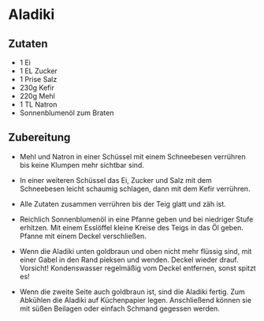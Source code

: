 # Aladiki

## Zutaten

- 1 Ei
- 1 EL Zucker
- 1 Prise Salz
- 230g Kefir
- 220g Mehl
- 1 TL Natron
- Sonnenblumenöl zum Braten

## Zubereitung

- Mehl und Natron in einer Schüssel mit einem Schneebesen verrühren bis keine Klumpen mehr sichtbar sind.

- In einer weiteren Schüssel das Ei, Zucker und Salz mit dem Schneebesen leicht schaumig schlagen, dann mit dem Kefir verrühren.

- Alle Zutaten zusammen verrühren bis der Teig glatt und zäh ist.

- Reichlich Sonnenblumenöl in eine Pfanne geben und bei niedriger Stufe erhitzen. Mit einem Esslöffel kleine Kreise des Teigs in das Öl geben. Pfanne mit einem Deckel verschließen.

- Wenn die Aladiki unten goldbraun und oben nicht mehr flüssig sind, mit einer Gabel in den Rand pieksen und wenden. Deckel wieder drauf.
Vorsicht! Kondenswasser regelmäßig vom Deckel entfernen, sonst spitzt es!

- Wenn die zweite Seite auch goldbraun ist, sind die Aladiki fertig. Zum Abkühlen die Aladiki auf Küchenpapier legen. Anschließend können sie mit süßen Beilagen oder einfach Schmand gegessen werden.
